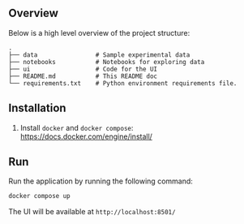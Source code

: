 
## Overview

Below is a high level overview of the project structure:
```
.
├── data                # Sample experimental data
├── notebooks           # Notebooks for exploring data
├── ui                  # Code for the UI
├── README.md           # This README doc
└── requirements.txt    # Python environment requirements file.
```


## Installation

1. Install `docker` and `docker compose`: https://docs.docker.com/engine/install/

## Run

Run the application by running the following command:

```sh
docker compose up 
```

The UI will be available at `http://localhost:8501/`